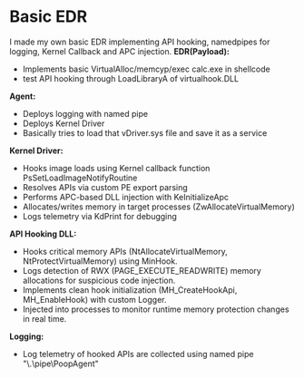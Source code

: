 # Basic EDR 
I made my own basic EDR implementing API hooking, namedpipes for logging, Kernel Callback and APC injection.
**EDR(Payload):**
- Implements basic VirtualAlloc/memcyp/exec calc.exe in shellcode
- test API hooking through LoadLibraryA of virtualhook.DLL

**Agent:**
- Deploys logging with named pipe
- Deploys Kernel Driver
- Basically tries to load that vDriver.sys file and save it as a service

**Kernel Driver:**
- Hooks image loads using Kernel callback function PsSetLoadImageNotifyRoutine
- Resolves APIs via custom PE export parsing
- Performs APC-based DLL injection with KeInitializeApc
- Allocates/writes memory in target processes (ZwAllocateVirtualMemory)
- Logs telemetry via KdPrint for debugging

**API Hooking DLL:**
- Hooks critical memory APIs (NtAllocateVirtualMemory, NtProtectVirtualMemory) using MinHook.
- Logs detection of RWX (PAGE_EXECUTE_READWRITE) memory allocations for suspicious code injection.
- Implements clean hook initialization (MH_CreateHookApi, MH_EnableHook) with custom Logger.
- Injected into processes to monitor runtime memory protection changes in real time.

**Logging:**
- Log telemetry of hooked APIs are collected using named pipe "\\.\pipe\PoopAgent"
